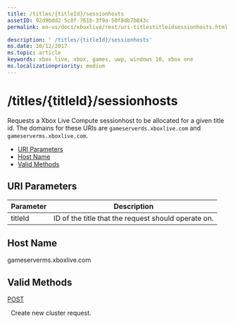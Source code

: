 ```yaml
---
title: /titles/{titleId}/sessionhosts
assetID: 92d9bdd2-5c8f-761b-3f9a-50f8db7b843c
permalink: en-us/docs/xboxlive/rest/uri-titlestitleidsessionhosts.html

description: ' /titles/{titleId}/sessionhosts'
ms.date: 10/12/2017
ms.topic: article
keywords: xbox live, xbox, games, uwp, windows 10, xbox one
ms.localizationpriority: medium
---
```

# /titles/{titleId}/sessionhosts
Requests a Xbox Live Compute sessionhost to be allocated for a given title id. 
The domains for these URIs are `gameserverds.xboxlive.com` and `gameserverms.xboxlive.com`.
 
  * [URI Parameters](#ID4EU)
  * [Host Name](#ID4EIB)
  * [Valid Methods](#ID4EPB)
 
<a id="ID4EU"></a>

 
## URI Parameters
 
| Parameter| Description| 
| --- | --- | 
| titleId| ID of the title that the request should operate on.| 
  
<a id="ID4EIB"></a>

 
## Host Name
 
gameserverms.xboxlive.com
  
<a id="ID4EPB"></a>

 
## Valid Methods
  
[POST](uri-titlestitleidsessionhosts-post.md)
 
&nbsp;&nbsp;Create new cluster request.
   